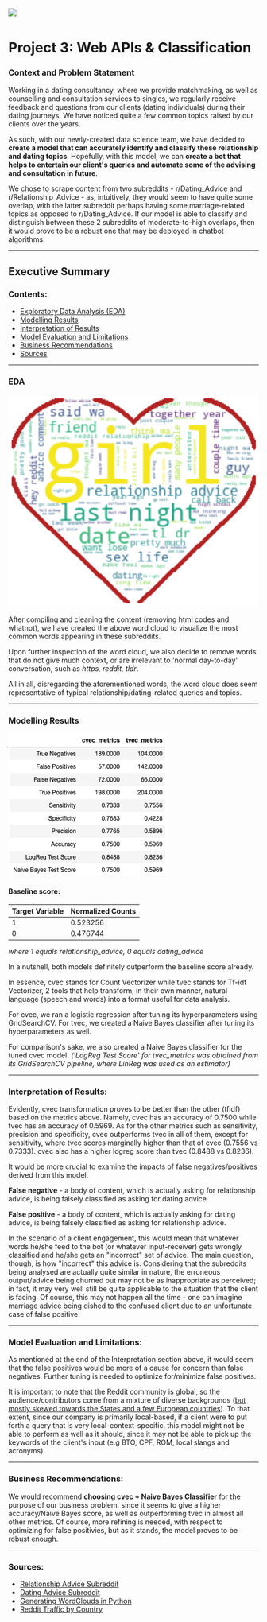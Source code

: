 # ![](https://ga-dash.s3.amazonaws.com/production/assets/logo-9f88ae6c9c3871690e33280fcf557f33.png) 

# Project 3: Web APIs & Classification

### Context and Problem Statement

Working in a dating consultancy, where we provide matchmaking, as well as counselling and consultation services to singles, we regularly receive feedback and questions from our clients (dating individuals) during their dating journeys. We have noticed quite a few common topics raised by our clients over the years.

As such, with our newly-created data science team, we have decided to **create a model that can accurately identify and classify these relationship and dating topics**. Hopefully, with this model, we can **create a bot that helps to entertain our client's queries and automate some of the advising and consultation in future**.

We chose to scrape content from two subreddits - r/Dating_Advice and r/Relationship_Advice - as, intuitively, they would seem to have quite some overlap, with the latter subreddit perhaps having some marriage-related topics as opposed to r/Dating_Advice. If our model is able to classify and distinguish between these 2 subreddits of moderate-to-high overlaps, then it would prove to be a robust one that may be deployed in chatbot algorithms.

---

## Executive Summary

### Contents:

- [Exploratory Data Analysis (EDA)](#EDA)
- [Modelling Results](#Modelling-Results)
- [Interpretation of Results](#Interpretation-of-Results)
- [Model Evaluation and Limitations](#Model-Evaluation-and-Limitations)
- [Business Recommendations](#Business-Recommendations)
- [Sources](#Sources)

---

### EDA

![Wordcloud](./Images/word_cloud.png)

After compiling and cleaning the content (removing html codes and whatnot), we have created the above word cloud to visualize the most common words appearing in these subreddits.

Upon further inspection of the word cloud, we also decide to remove words that do not give much context, or are irrelevant to 'normal day-to-day' conversation, such as *https, reddit, tldr*.

All in all, disregarding the aforementioned words, the word cloud does seem representative of typical relationship/dating-related queries and topics.

---

### Modelling Results

![TVEC_CVEC_results_df](./Images/compiled_results_comparison.png)

#### Baseline score:

|Target Variable|Normalized Counts|
|---|---|
|1|0.523256|
|0|0.476744|

*where 1 equals relationship_advice, 0 equals dating_advice*

In a nutshell, both models definitely outperform the baseline score already.

In essence, cvec stands for Count Vectorizer while tvec stands for Tf-idf Vectorizer, 2 tools that help transform, in their own manner, natural language (speech and words) into a format useful for data analysis. 

For cvec, we ran a logistic regression after tuning its hyperparameters using GridSearchCV. For tvec, we created a Naive Bayes classifier after tuning its hyperparameters as well.

For comparison's sake, we also created a Naive Bayes classifier for the tuned cvec model.
*('LogReg Test Score' for tvec_metrics was obtained from its GridSearchCV pipeline, where LinReg was used as an estimator)*

---

### Interpretation of Results:

Evidently, cvec transformation proves to be better than the other (tfidf) based on the metrics above. Namely, cvec has an accuracy of 0.7500 while tvec has an accuracy of 0.5969. As for the other metrics such as sensitivity, precision and specificity, cvec outperforms tvec in all of them, except for sensitivity, where tvec scores marginally higher than that of cvec (0.7556 vs 0.7333). cvec also has a higher logreg score than tvec (0.8488 vs 0.8236).

It would be more crucial to examine the impacts of false negatives/positives derived from this model.

**False negative** - a body of content, which is actually asking for relationship advice, is being falsely classified as asking for dating advice.

**False positive** - a body of content, which is actually asking for dating advice, is being falsely classified as asking for relationship advice.

In the scenario of a client engagement, this would mean that whatever words he/she feed to the bot (or whatever input-receiver) gets wrongly classified and he/she gets an "incorrect" set of advice. The main question, though, is how "incorrect" this advice is. Considering that the subreddits being analysed are actually quite similar in nature, the erroneous output/advice being churned
out may not be as inappropriate as perceived; in fact, it may very well still be quite applicable to the situation that the client is facing. Of course, this may not happen all the time - one can imagine marriage advice being dished to the confused client due to an unfortunate case of false positive.

---

### Model Evaluation and Limitations:

As mentioned at the end of the Interpretation section above, it would seem that the false positives would be more of a cause for concern than false negatives. Further tuning is needed to optimize for/minimize false positives.

It is important to note that the Reddit community is global, so the audience/contributors come from a mixture of diverse backgrounds ([but mostly skewed towards the States and a few European countries](https://www.statista.com/statistics/325144/reddit-global-active-user-distribution/)). To that extent, since our company is primarily local-based, if a client were to put forth a query that is very local-context-specific, this model might not be able to perform as well as it should, since it may not be able to pick up the keywords of the client's input (e.g BTO, CPF, ROM, local slangs and acronyms).

---

### Business Recommendations:

We would recommend **choosing cvec + Naive Bayes Classifier** for the purpose of our business problem, since it seems to give a higher accuracy/Naive Bayes score, as well as outperforming tvec in almost all other metrics. Of course, more refining is needed, with respect to optimizing for false positivies, but as it stands, the model proves to be robust enough.

---

### Sources:

- [Relationship Advice Subreddit](https://www.reddit.com/r/relationship_advice/)
- [Dating Advice Subreddit](https://www.reddit.com/r/dating_advice/)
- [Generating WordClouds in Python](https://www.datacamp.com/community/tutorials/wordcloud-python)
- [Reddit Traffic by Country](https://www.statista.com/statistics/325144/reddit-global-active-user-distribution/)
